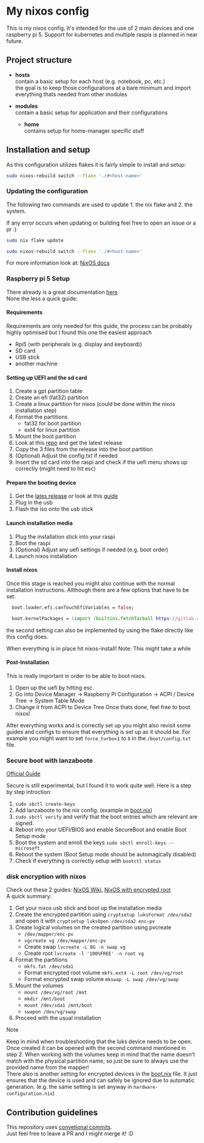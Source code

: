 # My nixos config

This is my nixos config. It's intended for the use of 2 main devices and one raspberry pi 5. Support for kubernetes and multiple raspis is planned in near future.

## Project structure

- **hosts**\
  contain a basic setup for each host (e.g. notebook, pc, etc.)\
  the goal is to keep those configurations at a bare minimum and import everything thats needed from other modules

- **modules**\
  contain a basic setup for application and their configurations
  - **home**\
    contains setup for home-manager specific stuff

## Installation and setup

As this configuration utilizes flakes it is fairly simple to install and setup:

```bash
sudo nixos-rebuild switch --flake './#<host-name>'
```

### Updating the configuration

The following two commands are used to update 1. the nix flake and 2. the system.

If any error occurs when updating or building feel free to open an issue or a pr :)

```bash
sudo nix flake update
```

```bash
sudo nixos-rebuild switch --flake './#<host-name>'
```

For more information look at: [NixOS docs](https://nixos.wiki/wiki/flakes)

### Raspberry pi 5 Setup

There already is a great documentation [here](https://wiki.nixos.org/wiki/NixOS_on_ARM/Raspberry_Pi_5).\
None the less a quick guide:

#### Requirements

Requirements are only needed for this guide, the process can be probably highly optimised but I found this
one the easiest approach

- Rpi5 (with peripherals (e.g. display and keyboard))
- SD card
- USB stick
- another machine

#### Setting up UEFI and the sd card

1. Create a gpt partition table
2. Create an efi (fat32) partition
3. Create a linux partition for nixos (could be done within the nixos installation step)
4. Format the partitions
   - fat32 for boot partition
   - ext4 for linux partition
5. Mount the boot partition
6. Look at this [repo](https://github.com/worproject/rpi5-uefi) and get the latest release
7. Copy the 3 files from the release into the boot partition
8. (Optional) Adjust the config.txt if needed
9. Insert the sd card into the raspi and check if the uefi menu shows up correctly (might need to hit esc)

#### Prepare the booting device

1. Get the [lates release](https://hydra.nixos.org/job/nixos/trunk-combined/nixos.iso_minimal_new_kernel_no_zfs.aarch64-linux)
   or look at this [guide](https://wiki.nixos.org/wiki/NixOS_on_ARM/UEFI)
2. Plug in the usb
3. Flash the iso onto the usb stick

#### Launch installation media

1. Plug the installation stick into your raspi
2. Boot the raspi
3. (Optional) Adjust any uefi settings if needed (e.g. boot order)
4. Launch nixos installation

#### Install nixos

Once this stage is reached you might also continue with the normal installation instructions.
Allthough there are a few options that have to be set:

```nix
  boot.loader.efi.canTouchEfiVariables = false;
```

```nix
  boot.kernelPackages = (import (builtins.fetchTarball https://gitlab.com/vriska/nix-rpi5/-/archive/main.tar.gz)).legacyPackages.aarch64-linux.linuxPackages_rpi5;
```

the second setting can also be implemented by using the flake directly like this config does.

When everything is in place hit nixos-install! Note: This might take a while

#### Post-Installation

This is really important in order to be able to boot nixos.

1. Open up the uefi by hitting esc.
2. Go into Device Manager -> Raspberry Pi Configuration -> ACPI / Device Tree -> System Table Mode
3. Change it from ACPI to Device Tree
   Once thats done, feel free to boot nixos!

After everything works and is correctly set up you might also revisit some guides and configs to ensure
that everything is set up as it should be. For example you might want to set `force_turbo=1` to `0`
in the `/boot/config.txt` file.

### Secure boot with lanzaboote

[Official Guide](https://github.com/nix-community/lanzaboote/blob/master/docs/QUICK_START.md)

Secure is still experimental, but I found it to work quite well.
Here is a step by step introction:

1. `sudo sbctl create-keys`
2. Add lanzaboote to the nix config. (example in [boot.nix](./modules/boot.nix))
3. `sudo sbctl verify` and verify that the boot entries which are relevant are signed. 
4. Reboot into your UEFI/BIOS and enable SecureBoot and enable Boot Setup mode 
5. Boot the system and enroll the keys `sudo sbctl enroll-keys --microsoft`
6. Reboot the system (Boot Setup mode should be automagically disabled)
7. Check if everything is correctly setup with `bootctl status`

### disk encryption with nixos
Check out these 2 guides: [NixOS Wiki](https://nixos.wiki/wiki/Full_Disk_Encryption), [NixOS with encrypted root](https://gist.github.com/martijnvermaat/76f2e24d0239470dd71050358b4d5134)\
A quick summary:
1. Get your nixos usb stick and boot up the installation media
2. Create the encrypted partition using `cryptsetup luksFormat /dev/sda2` and open it with `cryptsetup luksOpen /dev/sda2 enc-pv`
3. Create logical volumes on the created partition using pvcreate
   - `/dev/mapper/enc-pv`
   - `vgcreate vg /dev/mapper/enc-pv`
   - Create swap `lvcreate -L 8G -n swap vg`
   - Create root `lvcreate -l '100%FREE' -n root vg`
4. Format the partitions
   - `mkfs.fat /dev/sda1`
   - Format encrypted root volume `mkfs.ext4 -L root /dev/vg/root`
   - Format encrypted swap volume `mkswap -L swap /dev/vg/swap`
5. Mount the volumes
   - `mount /dev/vg/root /mnt`
   - `mkdir /mnt/boot`
   - `mount /dev/sda1 /mnt/boot`
   - `swapon /dev/vg/swap`
6. Proceed with the usual installation
> [!NOTE]
> Keep in mind when troubleshooting that the luks device needs to be open.
> Once created it can be opened with the second command mentioned in step 2.
> When working with the volumes keep in mind that the name doesn't match with the
> physical partition name, so just be sure to always use the provided name from
> the mapper!\
> There also is another setting for encrypted devices in the [boot.nix](./modules/boot.nix)
> file. It just ensures that the device is used and can safely be ignored due to automatic
> generation. (e.g. the same setting is set anyway in `hardware-configuration.nix`)


## Contribution guidelines

This repository uses [convetional commits](https://www.conventionalcommits.org/en/v1.0.0/#summary).<br/>
Just feel free to leave a PR and I might merge it! :D

